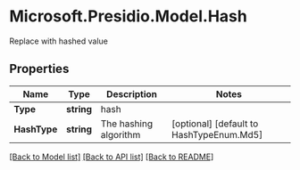 # Microsoft.Presidio.Model.Hash
Replace with hashed value

## Properties

Name | Type | Description | Notes
------------ | ------------- | ------------- | -------------
**Type** | **string** | hash | 
**HashType** | **string** | The hashing algorithm | [optional] [default to HashTypeEnum.Md5]

[[Back to Model list]](../README.md#documentation-for-models) [[Back to API list]](../README.md#documentation-for-api-endpoints) [[Back to README]](../README.md)

